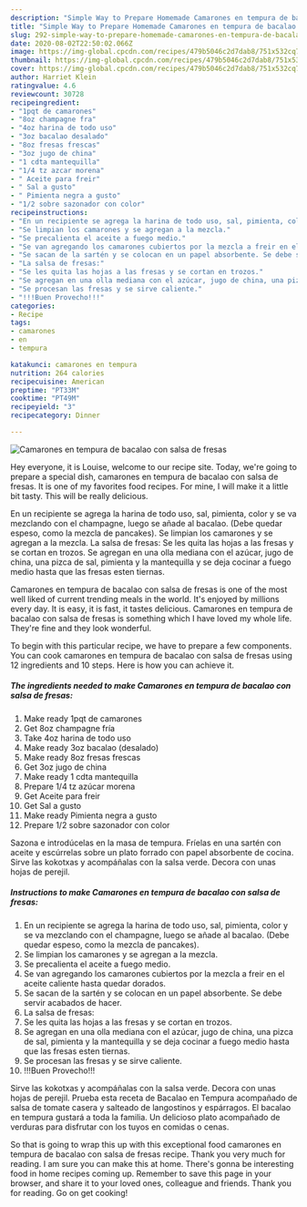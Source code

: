 ```yaml
---
description: "Simple Way to Prepare Homemade Camarones en tempura de bacalao con salsa de fresas"
title: "Simple Way to Prepare Homemade Camarones en tempura de bacalao con salsa de fresas"
slug: 292-simple-way-to-prepare-homemade-camarones-en-tempura-de-bacalao-con-salsa-de-fresas
date: 2020-08-02T22:50:02.066Z
image: https://img-global.cpcdn.com/recipes/479b5046c2d7dab8/751x532cq70/camarones-en-tempura-de-bacalao-con-salsa-de-fresas-foto-principal.jpg
thumbnail: https://img-global.cpcdn.com/recipes/479b5046c2d7dab8/751x532cq70/camarones-en-tempura-de-bacalao-con-salsa-de-fresas-foto-principal.jpg
cover: https://img-global.cpcdn.com/recipes/479b5046c2d7dab8/751x532cq70/camarones-en-tempura-de-bacalao-con-salsa-de-fresas-foto-principal.jpg
author: Harriet Klein
ratingvalue: 4.6
reviewcount: 30728
recipeingredient:
- "1pqt de camarones"
- "8oz champagne fra"
- "4oz harina de todo uso"
- "3oz bacalao desalado"
- "8oz fresas frescas"
- "3oz jugo de china"
- "1 cdta mantequilla"
- "1/4 tz azcar morena"
- " Aceite para freir"
- " Sal a gusto"
- " Pimienta negra a gusto"
- "1/2 sobre sazonador con color"
recipeinstructions:
- "En un recipiente se agrega la harina de todo uso, sal, pimienta, color y se va mezclando con el champagne, luego se añade al bacalao. (Debe quedar espeso, como la mezcla de pancakes)."
- "Se limpian los camarones y se agregan a la mezcla."
- "Se precalienta el aceite a fuego medio."
- "Se van agregando los camarones cubiertos por la mezcla a freir en el aceite caliente hasta quedar dorados."
- "Se sacan de la sartén y se colocan en un papel absorbente. Se debe servir acabados de hacer."
- "La salsa de fresas:"
- "Se les quita las hojas a las fresas y se cortan en trozos."
- "Se agregan en una olla mediana con el azúcar, jugo de china, una pizca de sal, pimienta y la mantequilla y se deja cocinar a fuego medio hasta que las fresas esten tiernas."
- "Se procesan las fresas y se sirve caliente."
- "!!!Buen Provecho!!!"
categories:
- Recipe
tags:
- camarones
- en
- tempura

katakunci: camarones en tempura 
nutrition: 264 calories
recipecuisine: American
preptime: "PT33M"
cooktime: "PT49M"
recipeyield: "3"
recipecategory: Dinner

---
```



![Camarones en tempura de bacalao con salsa de fresas](https://img-global.cpcdn.com/recipes/479b5046c2d7dab8/751x532cq70/camarones-en-tempura-de-bacalao-con-salsa-de-fresas-foto-principal.jpg)

Hey everyone, it is Louise, welcome to our recipe site. Today, we're going to prepare a special dish, camarones en tempura de bacalao con salsa de fresas. It is one of my favorites food recipes. For mine, I will make it a little bit tasty. This will be really delicious.

En un recipiente se agrega la harina de todo uso, sal, pimienta, color y se va mezclando con el champagne, luego se añade al bacalao. (Debe quedar espeso, como la mezcla de pancakes). Se limpian los camarones y se agregan a la mezcla. La salsa de fresas: Se les quita las hojas a las fresas y se cortan en trozos. Se agregan en una olla mediana con el azúcar, jugo de china, una pizca de sal, pimienta y la mantequilla y se deja cocinar a fuego medio hasta que las fresas esten tiernas.

Camarones en tempura de bacalao con salsa de fresas is one of the most well liked of current trending meals in the world. It's enjoyed by millions every day. It is easy, it is fast, it tastes delicious. Camarones en tempura de bacalao con salsa de fresas is something which I have loved my whole life. They're fine and they look wonderful.


To begin with this particular recipe, we have to prepare a few components. You can cook camarones en tempura de bacalao con salsa de fresas using 12 ingredients and 10 steps. Here is how you can achieve it.

<!--inarticleads1-->

##### The ingredients needed to make Camarones en tempura de bacalao con salsa de fresas:

1. Make ready 1pqt de camarones
1. Get 8oz champagne fría
1. Take 4oz harina de todo uso
1. Make ready 3oz bacalao (desalado)
1. Make ready 8oz fresas frescas
1. Get 3oz jugo de china
1. Make ready 1 cdta mantequilla
1. Prepare 1/4 tz azúcar morena
1. Get  Aceite para freir
1. Get  Sal a gusto
1. Make ready  Pimienta negra a gusto
1. Prepare 1/2 sobre sazonador con color


Sazona e introdúcelas en la masa de tempura. Fríelas en una sartén con aceite y escúrrelas sobre un plato forrado con papel absorbente de cocina. Sirve las kokotxas y acompáñalas con la salsa verde. Decora con unas hojas de perejil. 

<!--inarticleads2-->

##### Instructions to make Camarones en tempura de bacalao con salsa de fresas:

1. En un recipiente se agrega la harina de todo uso, sal, pimienta, color y se va mezclando con el champagne, luego se añade al bacalao. (Debe quedar espeso, como la mezcla de pancakes).
1. Se limpian los camarones y se agregan a la mezcla.
1. Se precalienta el aceite a fuego medio.
1. Se van agregando los camarones cubiertos por la mezcla a freir en el aceite caliente hasta quedar dorados.
1. Se sacan de la sartén y se colocan en un papel absorbente. Se debe servir acabados de hacer.
1. La salsa de fresas:
1. Se les quita las hojas a las fresas y se cortan en trozos.
1. Se agregan en una olla mediana con el azúcar, jugo de china, una pizca de sal, pimienta y la mantequilla y se deja cocinar a fuego medio hasta que las fresas esten tiernas.
1. Se procesan las fresas y se sirve caliente.
1. !!!Buen Provecho!!!


Sirve las kokotxas y acompáñalas con la salsa verde. Decora con unas hojas de perejil. Prueba esta receta de Bacalao en Tempura acompañado de salsa de tomate casera y salteado de langostinos y espárragos. El bacalao en tempura gustará a toda la familia. Un delicioso plato acompañado de verduras para disfrutar con los tuyos en comidas o cenas. 

So that is going to wrap this up with this exceptional food camarones en tempura de bacalao con salsa de fresas recipe. Thank you very much for reading. I am sure you can make this at home. There's gonna be interesting food in home recipes coming up. Remember to save this page in your browser, and share it to your loved ones, colleague and friends. Thank you for reading. Go on get cooking!
